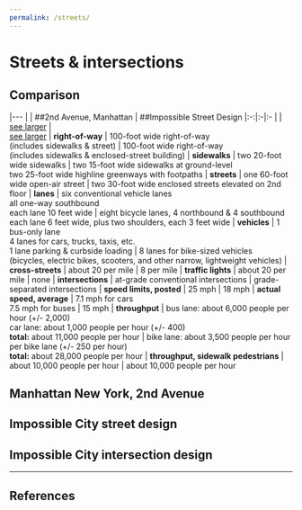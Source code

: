```yaml
---
permalink: /streets/
---
```

# Streets & intersections


## <a name="comparison"></a>Comparison

  |---
  |  | ##2nd Avenue, Manhattan | ##Impossible Street Design
  |:-:|:-|:-
  | | <object width="400" data="../svg/drawings/manhattan_ave.svg"></object><br><a href="#manhattan">see larger</a> | <object width="400"   data="../svg/drawings/impossible_ave.svg"></object><br><a href="#impossible">see larger</a>
  | **right-of-way** | 100-foot wide right-of-way<br>(includes sidewalks & street) | 100-foot wide right-of-way<br>(includes sidewalks & enclosed-street building)
  | **sidewalks**    | two 20-foot wide sidewalks | two 15-foot wide sidewalks at ground-level <br> two 25-foot wide highline greenways with footpaths
  | **streets**      | one 60-foot wide open-air street      | two 30-foot wide enclosed streets elevated on 2nd floor
  | **lanes**        | six conventional vehicle lanes<br>all one-way southbound<br>each lane 10 feet wide | eight bicycle lanes, 4 northbound & 4 southbound<br>each lane 6 feet wide, plus two shoulders, each 3 feet wide
  | **vehicles**     | 1 bus-only lane<br> 4 lanes for cars, trucks, taxis, etc. <br> 1 lane parking & curbside loading | 8 lanes for bike-sized vehicles<br>(bicycles, electric bikes, scooters, and other narrow, lightweight vehicles)
  | **cross-streets** | about 20 per mile | 8 per mile
  | **traffic lights** | about 20 per mile | none
  | **intersections** | at-grade conventional intersections | grade-separated intersections
  | **speed limits, posted** | 25 mph | 18 mph 
  | **actual speed, average** | 7.1 mph for cars <br> 7.5 mph for buses | 15 mph 
  | **throughput** | bus lane: about 6,000 people per hour (+/- 2,000)<br>car lane: about 1,000 people per hour (+/- 400)<br>**total:** about 11,000 people per hour | bike lane: about 3,500 people per hour per bike lane (+/- 250 per hour)<br>**total:** about 28,000 people per hour
  | **throughput, sidewalk pedestrians** | about 10,000 people per hour | about 10,000 people per hour


<a name="manhattan"></a><object data="../svg/drawings/manhattan_ave.svg"></object> 
## Manhattan New York, 2nd Avenue


<a name="impossible"></a><object data="../svg/drawings/impossible_ave.svg"></object> 
## Impossible City street design



<object data="../svg/drawings/impossible_isometric.svg"> </object> 
## <a name="intersection"></a>Impossible City intersection design





---

## <a name="references"></a>References



